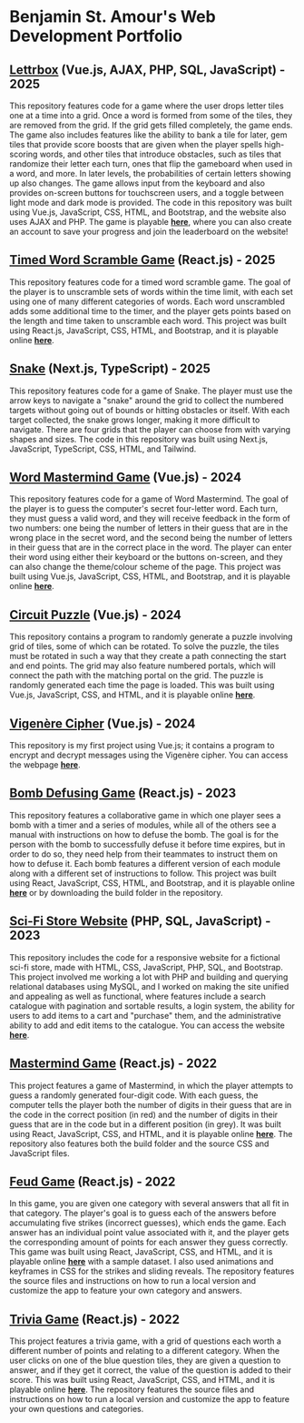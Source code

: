 Benjamin St. Amour's Web Development Portfolio
==============================================

[Lettrbox](https://github.com/benstamour/lettrbox) (Vue.js, AJAX, PHP, SQL, JavaScript) - 2025
------------------------------------------------

This repository features code for a game where the user drops letter tiles one at a time into a grid. Once a word is formed from some of the tiles, they are removed from the grid. If the grid gets filled completely, the game ends. The game also includes features like the ability to bank a tile for later, gem tiles that provide score boosts that are given when the player spells high-scoring words, and other tiles that introduce obstacles, such as tiles that randomize their letter each turn, ones that flip the gameboard when used in a word, and more. In later levels, the probabilities of certain letters showing up also changes. The game allows input from the keyboard and also provides on-screen buttons for touchscreen users, and a toggle between light mode and dark mode is provided. The code in this repository was built using Vue.js, JavaScript, CSS, HTML, and Bootstrap, and the website also uses AJAX and PHP. The game is playable **[here](https://lettrbox.kesug.com)**, where you can also create an account to save your progress and join the leaderboard on the website!

[Timed Word Scramble Game](https://github.com/benstamour/wordscramble) (React.js) - 2025
--------------------------------------------------------------

This repository features code for a timed word scramble game. The goal of the player is to unscramble sets of words within the time limit, with each set using one of many different categories of words. Each word unscrambled adds some additional time to the timer, and the player gets points based on the length and time taken to unscramble each word. This project was built using React.js, JavaScript, CSS, HTML, and Bootstrap, and it is playable online **[here](https://bensta.epizy.com/wordscramble)**.

[Snake](https://github.com/benstamour/snake) (Next.js, TypeScript) - 2025
--------------------------------------------------------------
This repository features code for a game of Snake. The player must use the arrow keys to navigate a "snake" around the grid to collect the numbered targets without going out of bounds or hitting obstacles or itself. With each target collected, the snake grows longer, making it more difficult to navigate. There are four grids that the player can choose from with varying shapes and sizes. The code in this repository was built using Next.js, JavaScript, TypeScript, CSS, HTML, and Tailwind.

[Word Mastermind Game](https://github.com/benstamour/word-mastermind) (Vue.js) - 2024
--------------------------------------------------------------

This repository features code for a game of Word Mastermind. The goal of the player is to guess the computer's secret four-letter word. Each turn, they must guess a valid word, and they will receive feedback in the form of two numbers: one being the number of letters in their guess that are in the wrong place in the secret word, and the second being the number of letters in their guess that are in the correct place in the word. The player can enter their word using either their keyboard or the buttons on-screen, and they can also change the theme/colour scheme of the page. This project was built using Vue.js, JavaScript, CSS, HTML, and Bootstrap, and it is playable online **[here](https://bensta.epizy.com/wordmastermind)**.

[Circuit Puzzle](https://github.com/benstamour/circuit-puzzle) (Vue.js) - 2024
--------------------------------------------------------------

This repository contains a program to randomly generate a puzzle involving grid of tiles, some of which can be rotated. To solve the puzzle, the tiles must be rotated in such a way that they create a path connecting the start and end points. The grid may also feature numbered portals, which will connect the path with the matching portal on the grid. The puzzle is randomly generated each time the page is loaded. This was built using Vue.js, JavaScript, CSS, and HTML, and it is playable online **[here](https://bensta.epizy.com/circuit)**.

[Vigenère Cipher](https://github.com/benstamour/vigenere) (Vue.js) - 2024
---------------------------------------------------------

This repository is my first project using Vue.js; it contains a program to encrypt and decrypt messages using the Vigenère cipher. You can access the webpage **[here](https://bensta.epizy.com/vigenere)**.

[Bomb Defusing Game](https://github.com/benstamour/cyberbomb) (React.js) - 2023
-------------------------------------------------------------

This repository features a collaborative game in which one player sees a bomb with a timer and a series of modules, while all of the others see a manual with instructions on how to defuse the bomb. The goal is for the person with the bomb to successfully defuse it before time expires, but in order to do so, they need help from their teammates to instruct them on how to defuse it. Each bomb features a different version of each module along with a different set of instructions to follow. This project was built using React, JavaScript, CSS, HTML, and Bootstrap, and it is playable online **[here](https://bensta.epizy.com/cyberbomb)** or by downloading the build folder in the repository.

[Sci-Fi Store Website](https://github.com/benstamour/starsprinter) (PHP, SQL, JavaScript) - 2023
------------------------------------------------------------------

This repository includes the code for a responsive website for a fictional sci-fi store, made with HTML, CSS, JavaScript, PHP, SQL, and Bootstrap. This project involved me working a lot with PHP and building and querying relational databases using MySQL, and I worked on making the site unified and appealing as well as functional, where features include a search catalogue with pagination and sortable results, a login system, the ability for users to add items to a cart and "purchase" them, and the administrative ability to add and edit items to the catalogue. You can access the website **[here](https://bensta.epizy.com/starsprinter/)**.

[Mastermind Game](https://github.com/benstamour/mastermind) (React.js) - 2022
-----------------------------------------------------------

This project features a game of Mastermind, in which the player attempts to guess a randomly generated four-digit code. With each guess, the computer tells the player both the number of digits in their guess that are in the code in the correct position (in red) and the number of digits in their guess that are in the code but in a different position (in grey). It was built using React, JavaScript, CSS, and HTML, and it is playable online **[here](https://bensta.epizy.com/mastermind)**. The repository also features both the build folder and the source CSS and JavaScript files.

[Feud Game](https://github.com/benstamour/feud) (React.js) - 2022
-----------------------------------------------

In this game, you are given one category with several answers that all fit in that category. The player's goal is to guess each of the answers before accumulating five strikes (incorrect guesses), which ends the game. Each answer has an individual point value associated with it, and the player gets the corresponding amount of points for each answer they guess correctly. This game was built using React, JavaScript, CSS, and HTML, and it is playable online **[here](https://bensta.epizy.com/feud)** with a sample dataset. I also used animations and keyframes in CSS for the strikes and sliding reveals. The repository features the source files and instructions on how to run a local version and customize the app to feature your own category and answers.

[Trivia Game](https://github.com/benstamour/trivia) (React.js) - 2022
---------------------------------------------------

This project features a trivia game, with a grid of questions each worth a different number of points and relating to a different category. When the user clicks on one of the blue question tiles, they are given a question to answer, and if they get it correct, the value of the question is added to their score. This was built using React, JavaScript, CSS, and HTML, and it is playable online **[here](https://bensta.epizy.com/trivia)**. The repository features the source files and instructions on how to run a local version and customize the app to feature your own questions and categories.
